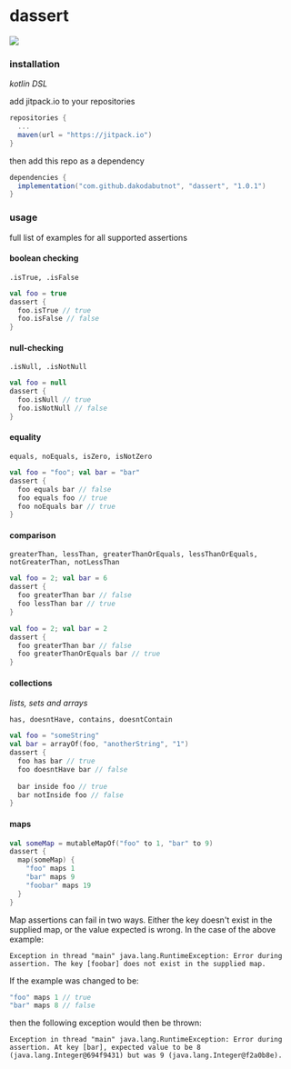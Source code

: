 # dassert

[![](https://jitpack.io/v/dakodabutnot/dassert.svg)](https://jitpack.io/#dakodabutnot/dassert)

### installation

_kotlin DSL_

add jitpack.io to your repositories
```gradle
repositories {
  ...
  maven(url = "https://jitpack.io")
}
```

then add this repo as a dependency
```gradle
dependencies {
  implementation("com.github.dakodabutnot", "dassert", "1.0.1")
}
```

### usage

full list of examples for all supported assertions

#### boolean checking

```.isTrue, .isFalse```

```kotlin
val foo = true
dassert {
  foo.isTrue // true
  foo.isFalse // false
}
```

#### null-checking

```.isNull, .isNotNull```

```kotlin
val foo = null
dassert {
  foo.isNull // true
  foo.isNotNull // false
}
```

#### equality

```equals, noEquals, isZero, isNotZero```

```kotlin
val foo = "foo"; val bar = "bar"
dassert {
  foo equals bar // false
  foo equals foo // true
  foo noEquals bar // true
}
```

#### comparison

```greaterThan, lessThan, greaterThanOrEquals, lessThanOrEquals, notGreaterThan, notLessThan```

```kotlin
val foo = 2; val bar = 6
dassert {
  foo greaterThan bar // false
  foo lessThan bar // true
}
```

```kotlin
val foo = 2; val bar = 2
dassert {
  foo greaterThan bar // false
  foo greaterThanOrEquals bar // true
}
```

#### collections

_lists, sets and arrays_

```has, doesntHave, contains, doesntContain```

```kotlin
val foo = "someString"
val bar = arrayOf(foo, "anotherString", "1")
dassert {
  foo has bar // true
  foo doesntHave bar // false
  
  bar inside foo // true
  bar notInside foo // false
}
```

#### maps

```kotlin
val someMap = mutableMapOf("foo" to 1, "bar" to 9)
dassert {
  map(someMap) {
    "foo" maps 1
    "bar" maps 9
    "foobar" maps 19
  }
}
```

Map assertions can fail in two ways. Either the key doesn't exist in the supplied map, or the value expected is wrong. In the case of the above example:

`Exception in thread "main" java.lang.RuntimeException: Error during assertion. The key [foobar] does not exist in the supplied map.`

If the example was changed to be:

```kotlin
"foo" maps 1 // true
"bar" maps 8 // false
```

then the following exception would then be thrown:

`Exception in thread "main" java.lang.RuntimeException: Error during assertion. At key [bar], expected value to be 8 (java.lang.Integer@694f9431) but was 9 (java.lang.Integer@f2a0b8e).`
